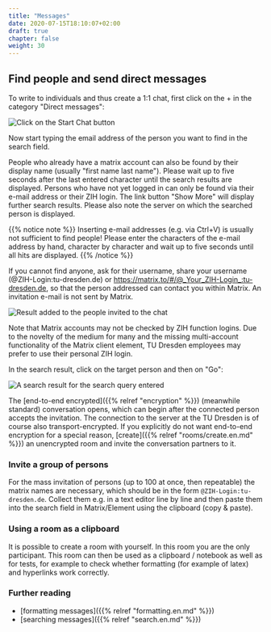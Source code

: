 ```yaml
---
title: "Messages"
date: 2020-07-15T18:10:07+02:00
draft: true
chapter: false
weight: 30
---
```


## Find people and send direct messages

To write to individuals and thus create a 1:1 chat, first click on the + in the category "Direct messages":

![Click on the Start Chat button](/images/01_Start-Chat_en.png)

Now start typing the email address of the person you want to find in the search field.

People who already have a matrix account can also be found by their display name (usually "first name last name"). Please wait up to five seconds after the last entered character until the search results are displayed. Persons who have not yet logged in can only be found via their e-mail address or their ZIH login. The link button "Show More" will display further search results. Please also note the server on which the searched person is displayed.

{{% notice note %}}
Inserting e-mail addresses (e.g. via Ctrl+V) is usually not sufficient to find people! Please enter the characters of the e-mail address by hand, character by character and wait up to five seconds until all hits are displayed.
{{% /notice %}}

If you cannot find anyone, ask for their username, share your username (@ZIH-Login:tu-dresden.de) or https://matrix.to/#/@_Your_ZIH-Login_:tu-dresden.de, so that the person addressed can contact you within Matrix. An invitation e-mail is not sent by Matrix.

![Result added to the people invited to the chat](/images/99_Find-Neo_de.gif)

Note that Matrix accounts may not be checked by ZIH function logins. Due to the novelty of the medium for many and the missing multi-account functionality of the Matrix client element, TU Dresden employees may prefer to use their personal ZIH login.

In the search result, click on the target person and then on "Go":

![A search result for the search query entered](/images/04_Found-and-Go_en.png)

The [end-to-end encrypted]({{% relref "encryption" %}}) (meanwhile standard) conversation opens, which can begin after the connected person accepts the invitation. The connection to the server at the TU Dresden is of course also transport-encrypted. If you explicitly do not want end-to-end encryption for a special reason, [create]({{% relref "rooms/create.en.md" %}}) an unencrypted room and invite the conversation partners to it.

### Invite a group of persons

For the mass invitation of persons (up to 100 at once, then repeatable) the matrix names are necessary, which should be in the form `@ZIH-Login:tu-dresden.de`. Collect them e.g. in a text editor line by line and then paste them into the search field in Matrix/Element using the clipboard (copy & paste).

### Using a room as a clipboard

It is possible to create a room with yourself. In this room you are the only participant. This room can then be used as a clipboard / notebook as well as for tests, for example to check whether formatting (for example of latex) and hyperlinks work correctly.

### Further reading
* [formatting messages]({{% relref "formatting.en.md" %}})
* [searching messages]({{% relref "search.en.md" %}})
